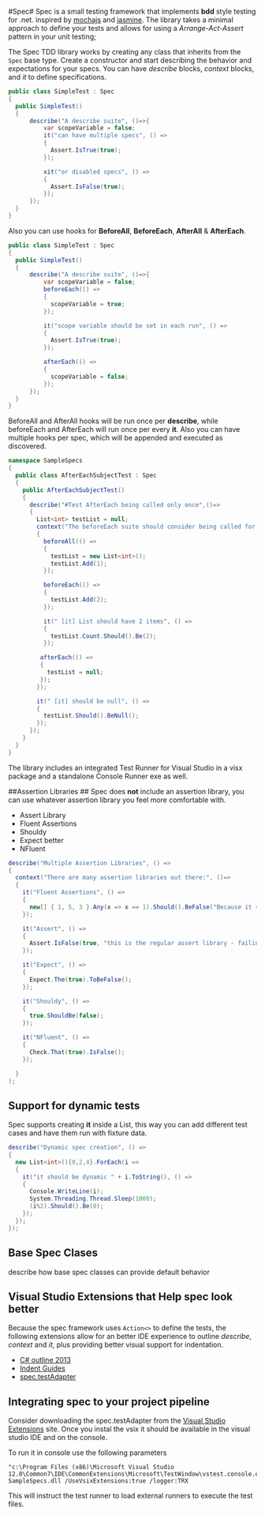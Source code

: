 
#Spec#
Spec is a small testing framework that implements **bdd** style testing for .net. inspired by [mochajs](http://mochajs.org/) and [jasmine](http://jasmine.github.io/).
The library takes a minimal approach to define your tests and allows for using a *Arrange-Act-Assert* pattern in your unit testing;

The Spec TDD library works by creating any class that inherits from the `Spec` base type. Create a constructor and start describing the behavior and expectations for your specs.
You can have *describe* blocks, *context* blocks, and *it* to define specifications.

```csharp
public class SimpleTest : Spec
{
  public SimpleTest()
  {
      describe("A describe suite", ()=>{
          var scopeVariable = false;
          it("can have multiple specs", () =>
          {
            Assert.IsTrue(true);
          });

          xit("or disabled specs", () =>
          {
            Assert.IsFalse(true);
          });
      });
  }
}
```

Also you can use hooks for **BeforeAll**, **BeforeEach**, **AfterAll** & **AfterEach**.


```csharp
public class SimpleTest : Spec
{
  public SimpleTest()
  {
      describe("A describe suite", ()=>{
          var scopeVariable = false;
          beforeEach(() =>
          {
            scopeVariable = true;
          });

          it("scope variable should be set in each run", () =>
          {
            Assert.IsTrue(true);
          });

          afterEach(() =>
          {
            scopeVariable = false;
          });
      });
  }
}
```
BeforeAll and AfterAll hooks will be run once per **describe**, while beforeEach and AfterEach will run once per every **it**. Also you can have multiple hooks per spec, which will be appended and executed as discovered.


```csharp
namespace SampleSpecs
{
  public class AfterEachSubjectTest : Spec
  {
    public AfterEachSubjectTest()
    {
      describe("#Test AfterEach being called only once",()=>
      {
        List<int> testList = null;
        context("The beforeEach suite should consider being called for every spec", () =>
        {
          beforeAll(() =>
          {
            testList = new List<int>();
            testList.Add(1);
          });

          beforeEach(() =>
          {
            testList.Add(2);
          });

          it(" [it] List should have 2 items", () =>
          {
            testList.Count.Should().Be(2);
          });

         afterEach(() =>
         {
           testList = null;
         });
        });

        it(" [it] should be null", () =>
        {
          testList.Should().BeNull();
        });
      });
    }
  }
}
```

The library includes an integrated Test Runner for Visual Studio in a visx package and a standalone Console Runner exe as well.

##Assertion Libraries ##
Spec does **not** include an assertion library, you can use whatever assertion library you feel more comfortable with.

* Assert Library
* Fluent Assertions
* Shouldy
* Expect better
* NFluent

```csharp
describe("Multiple Assertion Libraries", () =>
{
  context("There are many assertion libraries out there:", ()=>
  {
    it("Fluent Assertions", () =>
    {
      new[] { 1, 5, 3 }.Any(x => x == 1).Should().BeFalse("Because it should fail");
    });

    it("Assert", () =>
    {
      Assert.IsFalse(true, "this is the regular assert library - failing ");
    });

    it("Expect", () =>
    {
      Expect.The(true).ToBeFalse();
    });

    it("Shouldy", () =>
    {
      true.ShouldBe(false);
    });

    it("NFluent", () =>
    {
      Check.That(true).IsFalse();
    });

  }
);
```

## Support for dynamic tests ##
Spec supports creating **it** inside a List<T>, this way you can add different test cases and have them run with fixture data.

```csharp
describe("Dynamic spec creation", () =>
{
  new List<int>(){0,2,4}.ForEach(i =>
  {
    it("it should be dynamic " + i.ToString(), () =>
    {
      Console.WriteLine(i);
      System.Threading.Thread.Sleep(1000);
      (i%2).Should().Be(0);
    });
  });
});
```

## Base Spec Clases ##
describe how base spec classes can provide default behavior

## Visual Studio Extensions that Help spec look better ##
Because the spec framework uses ````Action<>```` to define the tests, the following extensions allow for an better IDE experience to outline *describe*, *context* and *it*, plus providing better visual support for indentation.

* [C# outline 2013](https://visualstudiogallery.msdn.microsoft.com/4d7e74d7-3d71-4ee5-9ac8-04b76e411ea8)
* [Indent Guides](https://visualstudiogallery.msdn.microsoft.com/e792686d-542b-474a-8c55-630980e72c30)
* [spec.testAdapter](https://visualstudiogallery.msdn.microsoft.com/c2e17e64-b57f-4065-9b8b-20ea9e8623d7)

## Integrating spec to your project pipeline ##
Consider downloading the spec.testAdapter from the [Visual Studio Extensions](https://visualstudiogallery.msdn.microsoft.com/c2e17e64-b57f-4065-9b8b-20ea9e8623d7) site. Once you instal the vsix it should be available in the visual studio IDE and on the console.

To run it in console use the following parameters
```
"c:\Program Files (x86)\Microsoft Visual Studio 12.0\Common7\IDE\CommonExtensions\Microsoft\TestWindow\vstest.console.exe" SampleSpecs.dll /UseVsixExtensions:true /logger:TRX
```

This will instruct the test runner to load external runners to execute the test files.
